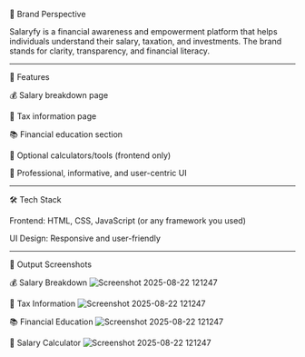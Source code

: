 📌 Brand Perspective

Salaryfy is a financial awareness and empowerment platform that helps individuals understand their salary, taxation, and investments.
The brand stands for clarity, transparency, and financial literacy.

---

🚀 Features

💰 Salary breakdown page

🧾 Tax information page

📚 Financial education section

🔢 Optional calculators/tools (frontend only)

🎨 Professional, informative, and user-centric UI

---

🛠️ Tech Stack

Frontend: HTML, CSS, JavaScript (or any framework you used)

UI Design: Responsive and user-friendly

---

📸 Output Screenshots

💰 Salary Breakdown
![Screenshot 2025-08-22 121247]()
 
🧾 Tax Information
![Screenshot 2025-08-22 121247]()

📚 Financial Education
![Screenshot 2025-08-22 121247]()

🧮 Salary Calculator 
![Screenshot 2025-08-22 121247]()
